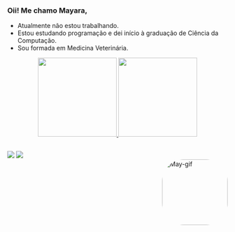 ### Oii! Me chamo Mayara,


- Atualmente não estou trabalhando.
- Estou estudando programação e dei início à graduação de Ciência da Computação. 
- Sou formada em Medicina Veterinária.  

<div align="center">
  <a href="https://github.com/mmaysc">
  <img height="180em" src="https://github-readme-stats.vercel.app/api?username=mmaysc&show_icons=true&theme=dracula&include_all_commits=true&count_private=true"/>
  <img height="180em" src="https://github-readme-stats.vercel.app/api/top-langs/?username=mmaysc&layout=compact&langs_count=7&theme=dracula"/>
</div>
  
##
  
<div>
  <a href = "mailto:correa.mayara15@gmail.com"><img src="https://img.shields.io/badge/-Gmail-%23333?style=for-the-badge&logo=gmail&logoColor=white" target="_blank"></a>
  <a href="https://www.linkedin.com/in/mayara-santos-44122b123/" target="_blank"><img src="https://img.shields.io/badge/-LinkedIn-%230077B5?style=for-the-badge&logo=linkedin&logoColor=white" target="_blank"></a> 
</div>
  
<img align="right" alt="May-gif" height="150" style="border-radius:50px;" src="https://cdn.discordapp.com/attachments/950231935509205034/950232052249288714/gif.gif">
